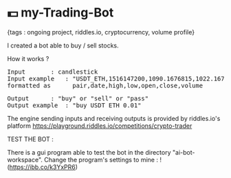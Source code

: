 # :dollar: my-Trading-Bot
{tags : ongoing project, riddles.io, cryptocurrency, volume profile}

I created a bot able to buy / sell stocks.

How it works ?
<pre>
Input		: candlestick  
Input example   : "USDT_ETH,1516147200,1090.1676815,1022.16791604,1023.1,1029.99999994,1389783.7868468"
formatted as      pair,date,high,low,open,close,volume
</pre>
<pre>
Output		: "buy" or "sell" or "pass"
Output example  : "buy USDT_ETH 0.01"
</pre>


The engine sending inputs and receiving outputs is provided by riddles.io's platform
https://playground.riddles.io/competitions/crypto-trader

TEST THE BOT :

There is a gui program able to test the bot in the directory "ai-bot-workspace".
Change the program's settings to mine :
!(https://ibb.co/k3YxPR6)
